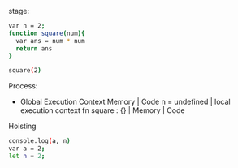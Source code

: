 stage:

```bash
var n = 2;
function square(num){
  var ans = num * num
  return ans
}

square(2)
```

Process:

- Global Execution Context
  Memory | Code
  n = undefined | local execution context
  fn square : {} | Memory | Code

Hoisting

```bash
console.log(a, n)
var a = 2;
let n = 2;
```
